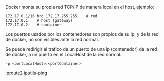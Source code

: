 Docker monta su propia red TCP/IP de manera local en el host, ejemplo:

```
172.17.0.1/16 brd 172.17.255.255    # red
172.17.0.1    # host (gateway)
172.17.0.2    # container
```

Los puertos usados por los contenedores son propios de su ip, y de la red de docker, no son visibles ante la red normal. 

Se puede redirigir el trafico de un puerto de una ip (contenedor) de la red de docker, a un puerto en el LocalHost de la red normal.

```
-p <portLocalHost>:<portContainer>
```

iproute2 iputils-ping